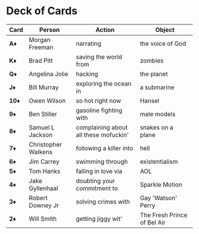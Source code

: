 Deck of Cards
======

| Card              | Person                | Action                         | Object                   |
| ---------------- | --------------------- | ------------------------------ | ------------------------ |
| **A**:diamonds:   | Morgan Freeman        | narrating                      | the voice of God         |
| **K**:diamonds:   | Brad Pitt             | saving the world from          | zombies                  |
| **Q**:diamonds:   | Angelina Jolie        | hacking                        | the planet               |
| **J**:diamonds:   | Bill Murray           | exploring the ocean in         | a submarine              |
| **10**:diamonds:  | Owen Wilson           | so hot right now               | Hansel                   |
| **9**:diamonds:  | Ben Stiller           | gasoline fighting with          | male models              |
| **8**:diamonds:  | Samuel L Jackson      | complaining about all these mofuckin' | snakes on a plane |
| **7**:diamonds:   | Christopher Walkens        | following a killer into   | hell                     |
| **6**:diamonds:   | Jim Carrey            | swimming through               | existentialism           |
| **5**:diamonds:   | Tom Hanks         | falling in love via                | AOL                      |
| **4**:diamonds:   | Jake Gyllenhaal       | doubting your commitment to    | Sparkle Motion           |
| **3**:diamonds:   | Robert Downey Jr      | solving crimes with            | Gay 'Watson' Perry       |
| **2**:diamonds:   | Will Smith            | getting jiggy wit'             | The Fresh Prince of Bel Air |
